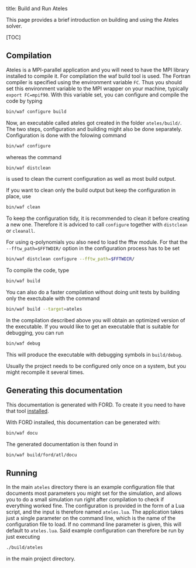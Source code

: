 title: Build and Run Ateles

This page provides a brief introduction on building
and using the Ateles solver.

[TOC]

## Compilation

Ateles is a MPI-parallel application and you will need to have
the MPI library installed to compile it.
For compilation the waf build tool is used.
The Fortran compiler is specified using the environment variable `FC`.
Thus you should set this environment variable
to the MPI wrapper on your machine, typically `export FC=mpif90`.
With this variable set, you can configure and compile the code by typing

```bash
bin/waf configure build
```

Now, an executable called ateles got created in the folder `ateles/build/`.
The two steps, configuration and building might also be done separately.
Configuration is done with the folowing command

```bash
bin/waf configure
```

whereas the command

```bash
bin/waf distclean
```

is used to clean the current configuration as well as most build output.

If you want to clean only the build output but keep the configuration in place,
use

```bash
bin/waf clean
```

To keep the configuration tidy, it is recommended to clean it before
creating a new one. Therefore it is adviced to call `configure` together with
`distclean` or `cleanall`.

For using q-polynomials you also need to load the fftw module.
For that the `--fftw_path=$FFTWDIR/` option
in the configuration process has to be set

```bash
bin/waf distclean configure --fftw_path=$FFTWDIR/
```

To compile the code, type

```bash
bin/waf build
```

You can also do a faster compilation without doing unit tests
by building only the exectubale with the command

```bash
bin/waf build --target=ateles
```

In the compilation described above you will obtain
an optimized version of the executable.
If you would like to get an executable
that is suitable for debugging, you can run

```bash
bin/waf debug
```

This will produce the executable with debugging symbols in `build/debug`.

Usually the project needs to be configured only once on a system,
but you might recompile it several times.

## Generating this documentation

This documentation is generated with FORD. To create it you need to
have that tool [installed](https://github.com/Fortran-FOSS-Programmers/ford#installation).

With FORD installed, this documentation can be generated with:

```bash
bin/waf docu
```

The generated documentation is then found in

```bash
bin/waf build/ford/atl/docu
```

## Running

In the main `ateles` directory there is an example configuration file
that documents most parameters you might set for the simulation,
and allows you to do a small simulation run right after compilation
to check if everything worked fine.
The configuration is provided in the form of a Lua script,
and the input is therefore named `ateles.lua`.
The application takes just a single parameter on the command line,
which is the name of the configuration file to load.
If no command line parameter is given, this will default to `ateles.lua`.
Said example configuration can therefore be run by just executing

```bash
./build/ateles
```

in the main project directory.
